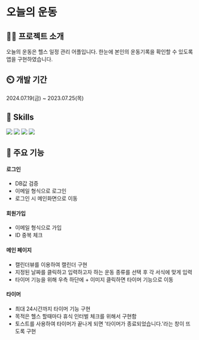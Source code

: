 # 오늘의 운동

## 👨‍🏫 프로젝트 소개
오늘의 운동은 헬스 일정 관리 어플입니다. 한눈에 본인의 운동기록을 확인할 수 있도록 앱을 구현하였습니다.

## ⏲️ 개발 기간
2024.07.19(금) ~ 2023.07.25(목)

## 🚀 Skills

<img src="https://img.shields.io/badge/JavaScript-F7DF1E?style=for-the-badge&logo=JavaScript&logoColor=white" />    <img src="https://img.shields.io/badge/Java-ED8B00?style=for-the-badge&logo=openjdk&logoColor=white" /> <img src="https://img.shields.io/badge/SQLite-07405E?style=for-the-badge&logo=sqlite&logoColor=white" /> <img src="https://img.shields.io/badge/Android_Studio-3DDC84?style=for-the-badge&logo=android-studio&logoColor=white" />                               


## 📌 주요 기능
#### 로그인
- DB값 검증
- 이메일 형식으로 로그인
- 로그인 시 메인화면으로 이동
#### 회원가입
- 이메일 형식으로 가입
- ID 중복 체크
#### 메인 페이지
- 캘린더뷰를 이용하여 캘린더 구현
- 지정된 날짜를 클릭하고 입력하고자 하는 운동 종류를 선택 후 각 서식에 맞게 입력
- 타이머 기능을 위해 우측 하단에 + 이미지 클릭하면 타이머 기능으로 이동
#### 타이머
- 최대 24시간까지 타이머 기능 구현
- 목적은 헬스 할때마다 휴식 인터벌 체크를 위해서 구현함
- 토스트를 사용하여 타이머가 끝나게 되면 '타이머가 종료되었습니다.'라는 창이 뜨도록 구현

